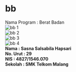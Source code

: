 # bb

Nama Program : Berat Badan
<br>
![bb 1](https://cloud.githubusercontent.com/assets/22133030/20387742/2bbea23a-acf4-11e6-8cb4-ab3eec4dc2e5.PNG)<br>
![bb 2](https://cloud.githubusercontent.com/assets/22133030/20387749/2e47de68-acf4-11e6-8f9d-a41044e2b304.PNG)<br>
![bb 3](https://cloud.githubusercontent.com/assets/22133030/20387751/33ca5eec-acf4-11e6-93b2-70a86c18d764.PNG)<br>
![bb 4](https://cloud.githubusercontent.com/assets/22133030/20387755/3703d688-acf4-11e6-8fa2-1434f074b9f8.PNG)
<br>
<b>Nama   : Sasna Salsabila Hapsari<br>
No. Urut  : 29<br>
NIS       : 4827/1546.070<br>
Sekolah   : SMK Telkom Malang</b>
